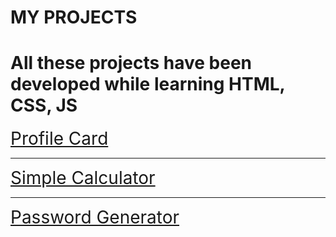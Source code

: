 # MY PROJECTS
# All these projects have been developed while learning HTML, CSS, JS
<a href="https://sikandaraja.github.io/html-css-js-project/Profile-card/" style="font-size:2em;">Profile Card</a>
<hr>
<a href="https://sikandaraja.github.io/html-css-js-project/simple-calculator/" style="font-size:2em;">Simple Calculator</a>
<hr>
<a href="https://sikandaraja.github.io/html-css-js-project/password-generator/" style="font-size:2em;">Password Generator</a>
